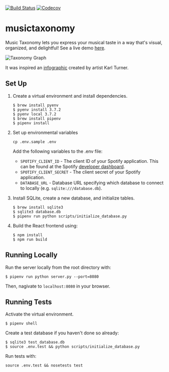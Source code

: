 [![Build Status](https://travis-ci.org/akurihara/musictaxonomy.svg?branch=master)](https://travis-ci.org/akurihara/musictaxonomy)
[![Codecov](https://codecov.io/gh/akurihara/musictaxonomy/branch/master/graph/badge.svg)](https://codecov.io/gh/akurihara/musictaxonomy)

# musictaxonomy


Music Taxonomy lets you express your musical taste in a way that's visual, organized, and delightful! See a live demo [here](http://musictaxonomy.herokuapp.com).

![Taxonomy Graph](https://i.imgur.com/dBQnPCB.png)

It was inspired an [infographic](https://turnerkarl.wordpress.com/2012/10/11/finished-music-infographic) created by artist Karl Turner.

## Set Up

1. Create a virtual environment and install dependencies.
   ```
   $ brew install pyenv
   $ pyenv install 3.7.2
   $ pyenv local 3.7.2
   $ brew install pipenv
   $ pipenv install
   ```

2. Set up environmental variables
   ```
   cp .env.sample .env
   ```

   Add the following variables to the .env file:
   - `SPOTIFY_CLIENT_ID` - The client ID of your Spotify application. This can be found at the Spotify [developer dashboard](https://developer.spotify.com/dashboard/applications).
   - `SPOTIFY_CLIENT_SECRET` - The client secret of your Spotify application.
   - `DATABASE_URL` - Database URL specifying which database to connect to locally (e.g. `sqlite:///database.db`).

3. Install SQLite, create a new database, and initialize tables.
   ```
   $ brew install sqlite3
   $ sqlite3 database.db
   $ pipenv run python scripts/initialize_database.py
   ```

4. Build the React frontend using:
   ```
   $ npm install
   $ npm run build
   ```

## Running Locally

Run the server locally from the root directory with:
```
$ pipenv run python server.py --port=8080
```
Then, nagivate to `localhost:8080` in your browser.

## Running Tests

Activate the virtual environment.
```
$ pipenv shell
```

Create a test database if you haven't done so already:
```
$ sqlite3 test_database.db
$ source .env.test && python scripts/initialize_database.py
```

Run tests with:
```
source .env.test && nosetests test
```
